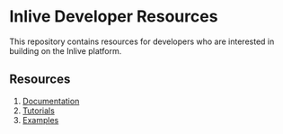 # Inlive Developer Resources

This repository contains resources for developers who are interested in building on the Inlive platform. 

## Resources
1. [Documentation](https://inlive.app/docs/introduction/)
2. [Tutorials](https://inlive.app/docs/tutorials/hub-api/conference-app-with-javascript-sdk/)
3. [Examples](/examples/)
